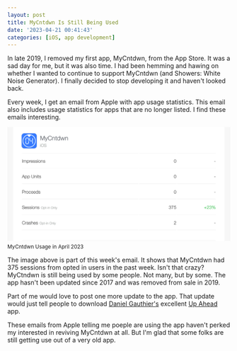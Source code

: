 ```yaml
---
layout: post
title: MyCntdwn Is Still Being Used
date: '2023-04-21 00:41:43'
categories: [iOS, app development]
---
```


In late 2019, I removed my first app, MyCntdwn, from the App Store. It was a sad day for me, but it was also time. I had been hemming and hawing on whether I wanted to continue to support MyCntdwn (and Showers: White Noise Generator). I finally decided to stop developing it and haven't looked back.

Every week, I get an email from Apple with app usage statistics. This email also includes usage statistics for apps that are no longer listed. I find these emails interesting.

<div class="py-3">
	<div class="card shadow-sm">
		<img class="img-fluid" src="/public/images/2023/mycntdwn-is-stil-being-used/mycntdwn.png">
		<div class="card-body mx-auto">
			<small>MyCntdwn Usage in April 2023</small>
		</div>
	</div>
</div>

The image above is part of this week's email. It shows that MyCntdwn had 375 sessions from opted in users in the past week. Isn't that crazy? MyCtndwn is still being used by some people. Not many, but by some. The app hasn't been updated since 2017 and was removed from sale in 2019.

Part of me would love to post one more update to the app. That update would just tell people to download [Daniel Gauthier's](https://danielgauthier.me) excellent [Up Ahead](https://upaheadapp.com) app.

These emails from Apple telling me poeple are using the app haven't perked my interested in reviving MyCntdwn at all. But I'm glad that some folks are still getting use out of a very old app.

